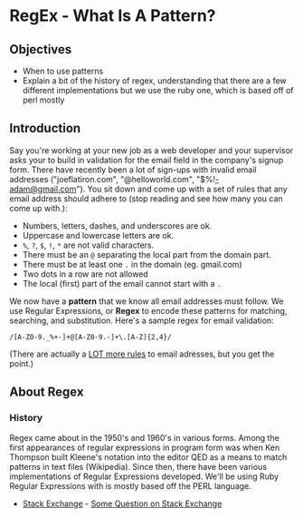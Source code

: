 
# RegEx - What Is A Pattern?

## Objectives

- When to use patterns
- Explain a bit of the history of regex, understanding that there are a few different implementations but we use the ruby one, which is based off of perl mostly

## Introduction

Say you're working at your new job as a web developer and your supervisor asks your to build in validation for the email field in the company's signup form. There have recently been a lot of sign-ups with invalid email addresses ("joeflatiron.com", "@helloworld.com", "$%!-adam@gmail.com"). You sit down and come up with a set of rules that any email address should adhere to (stop reading and see how many you can come up with.):

+ Numbers, letters, dashes, and underscores are ok.
+ Uppercase and lowercase letters are ok.
+ `%`, `?`, `$`, `!`, `*` are not valid characters.
+ There must be an `@` separating the local part from the domain part.
+ There must be at least one `.` in the domain (eg. gmail.com)
+ Two dots in a row are not allowed
+ The local (first) part of the email cannot start with a `.`

We now have a **pattern** that we know all email addresses must follow. We use Regular Expressions, or **Regex** to encode these patterns for matching, searching, and substitution. Here's a sample regex for email validation:

```
/[A-Z0-9._%+-]+@[A-Z0-9.-]+\.[A-Z]{2,4}/
```

(There are actually a [LOT more rules](https://en.wikipedia.org/wiki/Email_address#Domain_part) to email adresses, but you get the point.)


## About Regex

### History

Regex came about in the 1950's and 1960's in various forms. Among the first appearances of regular expressions in program form was when Ken Thompson built Kleene's notation into the editor QED as a means to match patterns in text files (Wikipedia). Since then, there have been various implementations of Regular Expressions developed. We'll be using Ruby Regular Expressions with is mostly based off the PERL language.

* [Stack Exchange](http://www.stackexchange.com) - [Some Question on Stack Exchange](http://www.stackexchange.com/questions/123)
